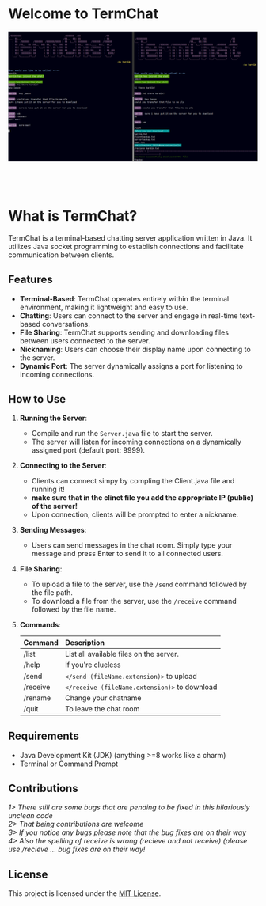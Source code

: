 # Welcome to TermChat

<center><img src="/photos/termchat1.png" alt="Image Description"><br><br></center> <br><br>



# What is TermChat?

TermChat is a terminal-based chatting server application written in Java. 
It utilizes Java socket programming to establish connections and facilitate communication between clients.

## Features

- **Terminal-Based**: TermChat operates entirely within the terminal environment, making it lightweight and easy to use.
- **Chatting**: Users can connect to the server and engage in real-time text-based conversations.
- **File Sharing**: TermChat supports sending and downloading files between users connected to the server.
- **Nicknaming**: Users can choose their display name upon connecting to the server.
- **Dynamic Port**: The server dynamically assigns a port for listening to incoming connections.

## How to Use

1. **Running the Server**:
   - Compile and run the `Server.java` file to start the server.
   - The server will listen for incoming connections on a dynamically assigned port (default port: 9999).

2. **Connecting to the Server**:
   - Clients can connect simpy by compling the Client.java file and running it!
   - **make sure that in the clinet file you add the appropriate IP (public) of the server!**
   - Upon connection, clients will be prompted to enter a nickname.

3. **Sending Messages**:
   - Users can send messages in the chat room. Simply type your message and press Enter to send it to all connected users.

4. **File Sharing**:
   - To upload a file to the server, use the `/send` command followed by the file path.
   - To download a file from the server, use the `/receive` command followed by the file name.

5. **Commands**:

   | Command   | Description                                  |
   |-----------|----------------------------------------------|
   | /list     | List all available files on the server.      |
   | /help     | If you're clueless                           |
   | /send     | `</send (fileName.extension)>` to upload     |
   | /receive  | `</receive (fileName.extension)>` to download|
   | /rename   | Change your chatname                         |
   | /quit     | To leave the chat room                       |


## Requirements

- Java Development Kit (JDK) (anything >=8 works like a charm)
- Terminal or Command Prompt

## Contributions

*1> There still are some bugs that are pending to be fixed in this hilariously unclean code* <br>
*2> That being contributions are welcome* <br>
*3> If you notice any bugs please note that the bug fixes are on their way* <br>
*4> Also the spelling of receive is wrong (recieve and not receive) (please use /recieve ... bug fixes are on their way!* <br>

## License

This project is licensed under the [MIT License](LICENSE).



  
  
